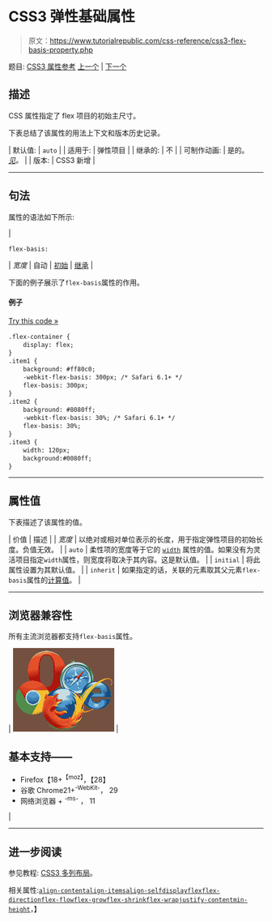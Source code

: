 # CSS3 弹性基础属性

> 原文：<https://www.tutorialrepublic.com/css-reference/css3-flex-basis-property.php>

题目: [CSS3 属性参考](css3-properties.php) [上一个](css3-flex-property.php) | [下一个](css3-flex-direction-property.php)

## 描述

CSS 属性指定了 flex 项目的初始主尺寸。

下表总结了该属性的用法上下文和版本历史记录。

| 默认值: | `auto` |
| 适用于: | 弹性项目 |
| 继承的: | 不 |
| 可制作动画: | 是的。 [*见*](css-animatable-properties.php)*。* |
| 版本: | CSS3 新增 |

* * *

## 句法

属性的语法如下所示:

| 

```
flex-basis: 
```

 | *宽度* &#124; 自动 &#124; [初始](../definitions.php#initial) &#124; [继承](../definitions.php#inherit) |

下面的例子展示了`flex-basis`属性的作用。

#### 例子

[Try this code »](../codelab.php?topic=css3&file=flex-basis-property "Try this code using online Editor")

```
.flex-container {
    display: flex;      
} 
.item1 {
    background: #ff80c0;
    -webkit-flex-basis: 300px; /* Safari 6.1+ */
    flex-basis: 300px;
}
.item2 {
    background: #8080ff;
    -webkit-flex-basis: 30%; /* Safari 6.1+ */
    flex-basis: 30%;
}
.item3 {
    width: 120px;
    background:#0080ff;
}
```

* * *

## 属性值

下表描述了该属性的值。

| 价值 | 描述 |
| *宽度* | 以绝对或相对单位表示的长度，用于指定弹性项目的初始长度。负值无效。 |
| `auto` | 柔性项的宽度等于它的 [`width`](css-width-property.php) 属性的值。如果没有为灵活项目指定`width`属性，则宽度将取决于其内容。这是默认值。 |
| `initial` | 将此属性设置为其默认值。 |
| `inherit` | 如果指定的话，关联的元素取其父元素`flex-basis`属性的[计算值](../definitions.php#computed-value)。 |

* * *

## 浏览器兼容性

所有主流浏览器都支持`flex-basis`属性。

| ![Browsers Icon](img/e9331123c77668c1832e541c2fca1002.png) | 

## 基本支持——

*   Firefox【18+<sup class="badge">【moz】</sup>，【28】
*   谷歌 Chrome21+<sup class="badge">-WebKit-</sup>， 29
*   网络浏览器 + <sup class="badge">-ms-</sup> ， 11

 |

* * *

## 进一步阅读

参见教程: [CSS3 多列布局](../css-tutorial/css3-multi-column-layouts.php)。

相关属性:[`align-content`](css3-align-content-property.php)[`align-items`](css3-align-items-property.php)[`align-self`](css3-align-self-property.php)[`display`](css-display-property.php)[`flex`](css3-flex-property.php)[`flex-direction`](css3-flex-direction-property.php)[`flex-flow`](css3-flex-flow-property.php)[`flex-grow`](css3-flex-grow-property.php)[`flex-shrink`](css3-flex-shrink-property.php)[`flex-wrap`](css3-flex-wrap-property.php)[`justify-content`](css3-justify-content-property.php)[`min-height`](css-min-height-property.php)，】